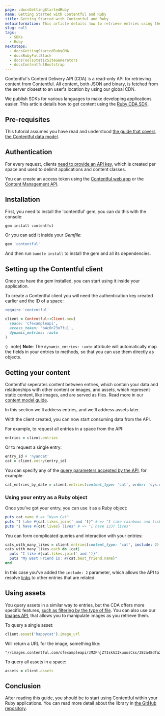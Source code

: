 ```yaml
---
page: :docsGettingStartedRuby
name: Getting Started with Contentful and Ruby
title: Getting Started with Contentful and Ruby
metainformation: This article details how to retrieve entries using the Ruby CDA SDK.
slug: null
tags:
  - SDKs
  - Ruby
nextsteps:
  - docsGettingStartedRubyCMA
  - docsRubyFullStack
  - docsToolsStaticSiteGenerators
  - docsContentfulBootstrap
---
```


Contentful's Content Delivery API (CDA) is a read-only API for retrieving content from Contentful. All content, both JSON and binary, is fetched from the server closest to an user's location by using our global CDN.

We publish SDKs for various languages to make developing applications easier. This article details how to get content using the [Ruby CDA SDK][1].

## Pre-requisites

This tutorial assumes you have read and understood [the guide that covers the Contentful data model][6].

## Authentication

For every request, clients [need to provide an API key](/developers/docs/references/authentication/), which is created per space and used to delimit applications and content classes.

You can create an access token using the [Contentful web app](https://be.contentful.com/login) or the [Content Management API](/developers/docs/references/content-management-api/#/reference/api-keys/create-an-api-key).

## Installation

First, you need to install the 'contentful' gem, you can do this with the console:

~~~bash
gem install contentful
~~~

Or you can add it inside your _Gemfile_:

~~~ruby
gem 'contentful'
~~~

And then run `bundle install` to install the gem and all its dependencies.

## Setting up the Contentful client

Once you have the gem installed, you can start using it inside your application.

To create a Contentful client you will need the authentication key created earlier and the ID of a space:

~~~ruby
require 'contentful'

client = Contentful::Client.new(
  space: 'cfexampleapi',
  access_token: 'b4c0n73n7fu1',
  dynamic_entries: :auto
)
~~~

{: .note}
**Note**: The `dynamic_entries: :auto` attribute will automatically map the fields in your entries to methods, so that you can use them directly as objects.

## Getting your content

Contentful seperates content between entries, which contain your data and relationships with other content or images, and assets, which represent static content, like images, and are served as files. Read more in our [content model guide][6].

In this section we'll address entries, and we'll address assets later.

With the client created, you can now start consuming data from the API.

For example, to request all entries in a space from the API:

~~~ruby
entries = client.entries
~~~

Or to request a single entry:

~~~ruby
entry_id = 'nyancat'
cat = client.entry(entry_id)
~~~

You can specify any of the [query parameters accepted by the API][5], for example:

~~~ruby
cat_entries_by_date = client.entries(content_type: 'cat', order: 'sys.createdAt')
~~~

### Using your entry as a Ruby object

Once you've got your entry, you can use it as a Ruby object:

~~~ruby
puts cat.name # => "Nyan Cat"
puts "I like #{cat.likes.join(' and ')}" # => "I like rainbows and fish"
puts "I have #{cat.lives} lives" # => "I have 1337 lives"
~~~

You can form complicated queries and interaction with your entries:

~~~ruby
cats_with_many_likes = client.entries(content_type: 'cat', include: 2).select { |cat| cat.likes.size > 1 }
cats_with_many_likes.each do |cat|
  puts "I like #{cat.likes.join(' and ')}"
  puts "My Best Friend is: #{cat.best_friend.name}"
end
~~~

In this case you've added the `include: 2` parameter, which allows the API to resolve [links][4] to other entries that are related.

## Using assets

You query assets in a similar way to entries, but the CDA offers more specific features, [such as filtering by the type of file](7). You can also use our [Images API](8), that allows you to manipulate images as you retrieve them.

To query a single asset:

~~~ruby
client.asset('happycat').image_url
~~~

Will return a URL for the image, something like:

~~~
"//images.contentful.com/cfexampleapi/3MZPnjZTIskAIIkuuosCss/382a48dfa2cb16c47aa2c72f7b23bf09/happycatw.jpg"
~~~

To query all assets in a space:

~~~ruby
assets = client.assets
~~~

## Conclusion

After reading this guide, you should be to start using Contentful within your Ruby applications. You can read more detail about the library in [the GitHub repository][1].

[1]: https://github.com/contentful/contentful.rb
[2]: https://github.com/contentful/contentful_middleman_examples
[3]: https://github.com/contentful/contentful-bootstrap.rb
[4]: /developers/docs/concepts/links/
[5]: /developers/docs/references/content-delivery-api/#/reference/search-parameters
[6]: /developers/docs/concepts/data-model/
[7]: /developers/docs/references/content-delivery-api/#/reference/search-parameters/filtering-assets-by-mime-type
[8]: /developers/docs/references/images-api/
[9]: https://github.com/contentful/contentful_jekyll_examples
